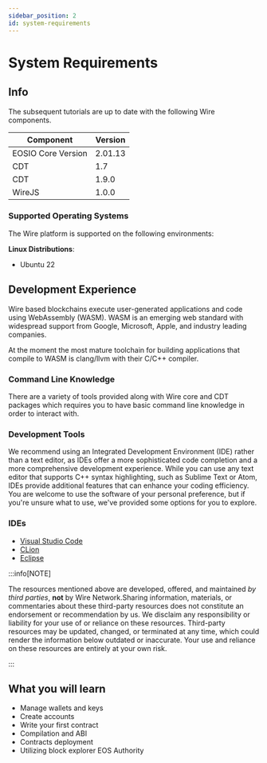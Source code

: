 ```yaml
---
sidebar_position: 2
id: system-requirements
---
```


# System Requirements

## Info

The subsequent tutorials are up to date with the following Wire components.

| Component               | Version |
| -----------             | ----------- |
| EOSIO Core Version      | 2.01.13     |
| CDT                     | 1.7         |
| CDT                     | 1.9.0       |
| WireJS                  | 1.0.0       |

### Supported Operating Systems

The Wire platform is supported on the following environments:

**Linux Distributions**:

- Ubuntu 22

## Development Experience

Wire based blockchains execute user-generated applications and code using WebAssembly (WASM). WASM is an emerging web standard
with widespread support from Google, Microsoft, Apple, and industry leading companies.

At the moment the most mature toolchain for building applications that compile to WASM is clang/llvm with their C/C++ compiler.

### Command Line Knowledge

There are a variety of tools provided along with Wire core and CDT packages which requires you to have basic command line knowledge in order to interact with.

### Development Tools

We recommend using an Integrated Development Environment (IDE) rather than a text editor, as IDEs offer a more sophisticated code
completion and a more comprehensive development experience. While you can use any text editor that supports C++ syntax highlighting,
such as Sublime Text or Atom, IDEs provide additional features that can enhance your coding efficiency. You are welcome to use the
software of your personal preference, but if you're unsure what to use, we've provided some options for you to explore.

### IDEs

- [Visual Studio Code](https://code.visualstudio.com/)
- [CLion](https://www.jetbrains.com/clion/)
- [Eclipse](https://eclipseide.org/)

:::info[NOTE]

The resources mentioned above are developed, offered, and maintained *by third parties*, **not** by Wire Network.Sharing
information, materials, or commentaries about these third-party resources does not constitute an endorsement or recommendation
by us. We disclaim any responsibility or liability for your use of or reliance on these resources. Third-party resources may be
updated, changed, or terminated at any time, which could render the information below outdated or inaccurate. Your use and
reliance on these resources are entirely at your own risk.

:::

## What you will learn

- Manage wallets and keys
- Create accounts
- Write your first contract
- Compilation and ABI
- Contracts deployment
- Utilizing block explorer EOS Authority
